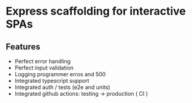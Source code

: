 # Express scaffolding for interactive SPAs

## Features

- Perfect error handling
- Perfect input validation
- Logging programmer erros and 500
- Integrated typescript support
- Integrated auth / tests (e2e and units)
- Integrated github actions: testing -> production ( CI )
